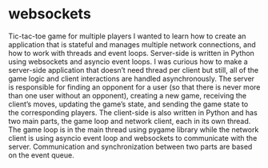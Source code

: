 # websockets
 Tic-tac-toe game for multiple players 
 I wanted to learn how to create an application that is stateful and manages multiple network connections, and how to work with threads and event loops. Server-side is written in Python using websockets and asyncio event loops. I was curious how to make a server-side application that doesn’t need thread per client but still, all of the game logic and client interactions are handled asynchronously. The server is responsible for finding an opponent for a user (so that there is never more than one user without an opponent), creating a new game, receiving the client’s moves, updating the game’s state, and sending the game state to the corresponding players. The client-side is also written in Python and has two main parts, the game loop and network client, each in its own thread. The game loop is in the main thread using pygame library while the network client is using asyncio event loop and websockets to communicate with the server. Communication and synchronization between two parts are based on the event queue.

